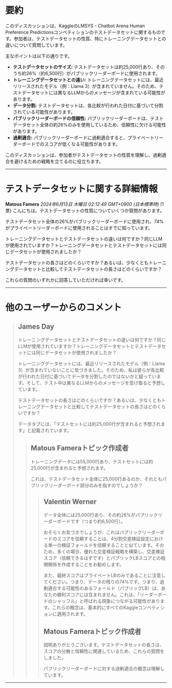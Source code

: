 # 要約 
このディスカッションは、KaggleのLMSYS - Chatbot Arena Human Preference Predictionsコンペティションのテストデータセットに関するものです。参加者は、テストデータセットの性質、特にトレーニングデータセットとの違いについて質問しています。

主なポイントは以下の通りです。

* **テストデータセットのサイズ:** テストデータセットは約25,000行あり、そのうち約26%（約6,500行）がパブリックリーダーボードに使用されます。
* **トレーニングデータセットとの違い:** トレーニングデータセットには、最近リリースされたモデル（例：Llama 3）が含まれていません。そのため、テストデータセットには異なるLLMからのメッセージが含まれている可能性があります。
* **データ分割:** テストデータセットは、各比較が行われた日付に基づいて分割されている可能性があります。
* **パブリックリーダーボードの信頼性:** パブリックリーダーボードは、テストデータセット全体の約26%のみを使用しているため、信頼性に欠ける可能性があります。
* **過剰適合:** パブリックリーダーボードに過剰適合すると、プライベートリーダーボードでのスコアが低くなる可能性があります。

このディスカッションは、参加者がテストデータセットの性質を理解し、過剰適合を避けるための戦略を立てるのに役立ちます。


---
# テストデータセットに関する詳細情報

**Matous Famera** *2024年6月13日 木曜日 02:12:49 GMT+0900 (日本標準時)* (1票)
こんにちは。テストデータセットの性質についていくつか質問があります。

テストデータセット全体の26%がパブリックリーダーボードに使用され、74%がプライベートリーダーボードに使用されることはすでに知っています。

トレーニングデータセットとテストデータセットの違いは何ですか？同じLLMが使用されていますか？トレーニングデータセットとテストデータセットには同じデータセットが使用されましたか？

テストデータセットの長さはどのくらいですか？あるいは、少なくともトレーニングデータセットと比較してテストデータセットの長さはどのくらいですか？

これらの質問のいずれかに回答していただければ幸いです。

---
# 他のユーザーからのコメント

> ## James Day
> 
> 
> トレーニングデータセットとテストデータセットの違いは何ですか？同じLLMが使用されていますか？トレーニングデータセットとテストデータセットには同じデータセットが使用されましたか？
> 
> トレーニングデータセットには、最近リリースされたモデル（例：Llama 3）が含まれていないことに気づきました。そのため、私は彼らが各比較が行われた日付に基づいてデータを分割したのではないかと疑っています。そして、テスト中は異なるLLMからのメッセージを受け取ると予想しています。
> 
> テストデータセットの長さはどのくらいですか？あるいは、少なくともトレーニングデータセットと比較してテストデータセットの長さはどのくらいですか？
> 
> データタブには、「テストセットには約25,000行が含まれると予想されます」と記載されています。
> 
> 
> 
> > ## Matous Fameraトピック作成者
> > 
> > 
> > トレーニングデータには55,000行あり、テストセットには約25,000行が含まれると予想されます。
> > 
> > これは、テストデータセット全体に25,000行あるのか、それともパブリックリーダーボード部分のみを指すのでしょうか？
> > 
> > 
> > 
> > > ## Valentin Werner
> > > 
> > > データ全体には25,000行あり、その約26%がパブリックリーダーボードです（つまり約6,500行）。
> > > 
> > > おそらくお気づきでしょうが、これはパブリックリーダーボードのスコアを信頼することは、4分割交差検証設定における単一の検証フォールドを信頼することと似ています。そのため、多くの場合、優れた交差検証戦略を構築し、交差検証スコア（信頼できるはずです）とパブリックLBスコアとの相関関係を作成することをお勧めします。
> > > 
> > > また、最終スコアはプライベートLBのみであることに注意してください。つまり、データの残りの74%です。つまり、過剰適合する可能性のあるフォールド（パブリックLB）は、あなたの勝利スコアには含まれません。これは、「リーダーボードのシャッフル」と呼ばれる現象につながる可能性があります。これらの概念は、基本的にすべてのKaggleコンペティションに適用されます。
> > > 
> > > 
> > > 
> > > ## Matous Fameraトピック作成者
> > > 
> > > 説明ありがとうございます。テストデータセットの長さは、スコアの分散と信頼性に関連しているため、これらの質問をしました。
> > > 
> > > パブリックリーダーボードに対する過剰適合の概念は理解しています。
> > > 
> > > 
> > > 
---

